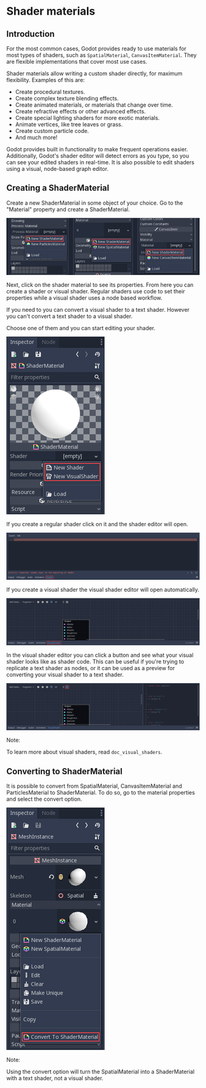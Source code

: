 

Shader materials
================

Introduction
------------

For the most common cases, Godot provides ready to use materials for
most types of shaders, such as `SpatialMaterial`,
`CanvasItemMaterial`.
They are flexible implementations that cover most use cases.

Shader materials allow writing a custom shader directly, for maximum flexibility.
Examples of this are:

-  Create procedural textures.
-  Create complex texture blending effects.
-  Create animated materials, or materials that change over time.
-  Create refractive effects or other advanced effects.
-  Create special lighting shaders for more exotic materials.
-  Animate vertices, like tree leaves or grass.
-  Create custom particle code.
-  And much more!

Godot provides built in functionality to make frequent operations
easier. Additionally, Godot's shader editor will detect errors as you
type, so you can see your edited shaders in real-time. It is also
possible to edit shaders using a visual, node-based graph editor.

Creating a ShaderMaterial
-------------------------

Create a new ShaderMaterial in some object of your choice. Go to the
"Material" property and create a ShaderMaterial.

![](img/shader_material_create.png)

Next, click on the shader material to see its properties. From here you
can create a shader or visual shader. Regular shaders use code to set
their properties while a visual shader uses a node based workflow.

If you need to you can convert a visual shader to a text shader.
However you can't convert a text shader to a visual shader.

Choose one of them and you can start editing your shader.

![](img/shader_create.png)

If you create a regular shader click on it and the shader editor will open.

![](img/shader_material_editor.png)

If you create a visual shader the visual shader editor will open automatically.

![](img/visual_shader_editor.png)

In the visual shader editor you can click a button and see what your visual
shader looks like as shader code. This can be useful if you're trying to
replicate a text shader as nodes, or it can be used as a preview for converting
your visual shader to a text shader.

![](img/visual_shader_code.png)

Note:


   To learn more about visual shaders, read `doc_visual_shaders`.

Converting to ShaderMaterial
----------------------------

It is possible to convert from SpatialMaterial, CanvasItemMaterial and
ParticlesMaterial to ShaderMaterial. To do so, go to the material properties
and select the convert option.

![](img/shader_material_convert.png)

Note:


   Using the convert option will turn the SpatialMaterial into a ShaderMaterial
   with a text shader, not a visual shader.
